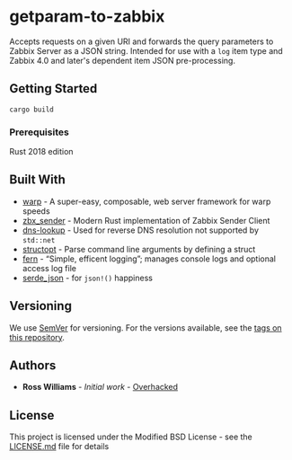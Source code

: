 # getparam-to-zabbix

Accepts requests on a given URI and forwards the query parameters to Zabbix Server as a JSON string.
Intended for use with a `log` item type and Zabbix 4.0 and later's dependent item JSON pre-processing.

## Getting Started

`cargo build`

### Prerequisites

Rust 2018 edition

## Built With

* [warp](https://crates.io/crates/warp) - A super-easy, composable, web server framework for warp speeds 
* [zbx\_sender](https://crates.io/crates/zbx_sender) - Modern Rust implementation of Zabbix Sender Client
* [dns-lookup](https://crates.io/crates/dns-lookup) - Used for reverse DNS resolution not supported by `std::net`
* [structopt](https://crates.io/crates/structopt) - Parse command line arguments by defining a struct 
* [fern](https://crates.io/crates/fern) - “Simple, efficent logging”; manages console logs and optional access log file
* [serde\_json](https://crates.io/crates/serde_json) - for `json!()` happiness

## Versioning

We use [SemVer](http://semver.org/) for versioning. For the versions available, see the [tags on this repository](https://github.com/overhacked/getparams-to-zabbix/tags). 

## Authors

* **Ross Williams** - *Initial work* - [Overhacked](https://github.com/overhacked)

## License

This project is licensed under the Modified BSD License - see the [LICENSE.md](LICENSE.md) file for details
